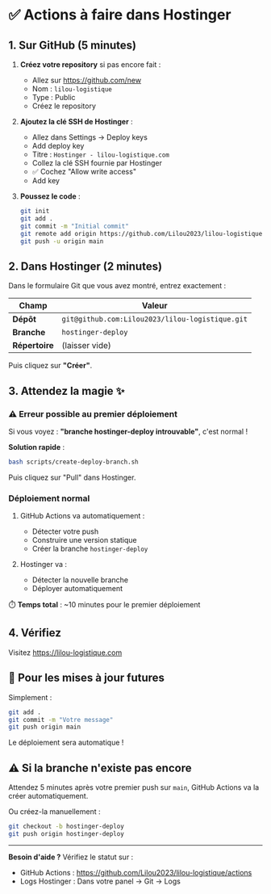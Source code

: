 # ✅ Actions à faire dans Hostinger

## 1. Sur GitHub (5 minutes)

1. **Créez votre repository** si pas encore fait :
   - Allez sur https://github.com/new
   - Nom : `lilou-logistique`
   - Type : Public
   - Créez le repository

2. **Ajoutez la clé SSH de Hostinger** :
   - Allez dans Settings → Deploy keys
   - Add deploy key
   - Titre : `Hostinger - lilou-logistique.com`
   - Collez la clé SSH fournie par Hostinger
   - ✅ Cochez "Allow write access"
   - Add key

3. **Poussez le code** :
   ```bash
   git init
   git add .
   git commit -m "Initial commit"
   git remote add origin https://github.com/Lilou2023/lilou-logistique.git
   git push -u origin main
   ```

## 2. Dans Hostinger (2 minutes)

Dans le formulaire Git que vous avez montré, entrez exactement :

| Champ | Valeur |
|-------|---------|
| **Dépôt** | `git@github.com:Lilou2023/lilou-logistique.git` |
| **Branche** | `hostinger-deploy` |
| **Répertoire** | (laisser vide) |

Puis cliquez sur **"Créer"**.

## 3. Attendez la magie ✨

### ⚠️ Erreur possible au premier déploiement

Si vous voyez : **"branche hostinger-deploy introuvable"**, c'est normal !

**Solution rapide** :
```bash
bash scripts/create-deploy-branch.sh
```
Puis cliquez sur "Pull" dans Hostinger.

### Déploiement normal

1. GitHub Actions va automatiquement :
   - Détecter votre push
   - Construire une version statique
   - Créer la branche `hostinger-deploy`

2. Hostinger va :
   - Détecter la nouvelle branche
   - Déployer automatiquement

⏱️ **Temps total** : ~10 minutes pour le premier déploiement

## 4. Vérifiez

Visitez https://lilou-logistique.com

## 🔄 Pour les mises à jour futures

Simplement :
```bash
git add .
git commit -m "Votre message"
git push origin main
```

Le déploiement sera automatique !

## ⚠️ Si la branche n'existe pas encore

Attendez 5 minutes après votre premier push sur `main`, GitHub Actions va la créer automatiquement.

Ou créez-la manuellement :
```bash
git checkout -b hostinger-deploy
git push origin hostinger-deploy
```

---

**Besoin d'aide ?** Vérifiez le statut sur :
- GitHub Actions : https://github.com/Lilou2023/lilou-logistique/actions
- Logs Hostinger : Dans votre panel → Git → Logs